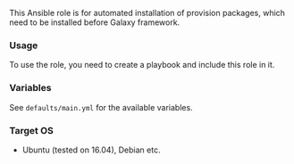 This Ansible role is for automated installation of provision packages, 
which need to be installed before Galaxy framework. 

### Usage ###
To use the role, you need to create a playbook and include this role in it.

### Variables ###
See `defaults/main.yml` for the available variables.

### Target OS ###
- Ubuntu (tested on 16.04), Debian etc.
